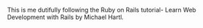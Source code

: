 This is me dutifully following the Ruby on Rails tutorial- Learn Web Development with Rails by Michael Hartl.
